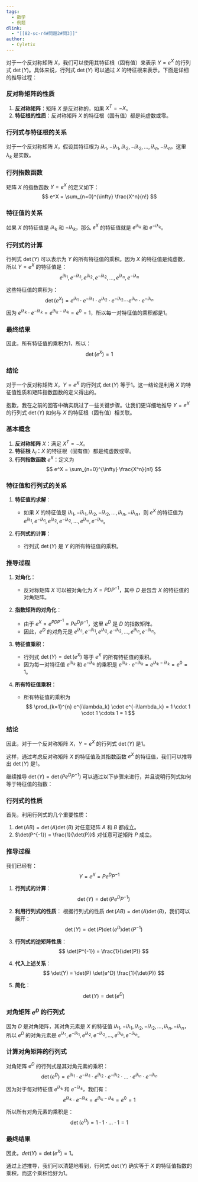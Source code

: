 ```yaml
---
tags:
  - 数学
  - 例题
dlink:
  - "[[82-sc-r4#問題2#問3]]"
author:
  - Cyletix
---
```

对于一个反对称矩阵 $X$，我们可以使用其特征根（固有值）来表示 $Y = e^X$ 的行列式 $\det(Y)$。具体来说，行列式 $\det(Y)$ 可以通过 $X$ 的特征根来表示。下面是详细的推导过程：

### 反对称矩阵的性质
1. **反对称矩阵**：矩阵 $X$ 是反对称的，如果 $X^T = -X$。
2. **特征根的性质**：反对称矩阵 $X$ 的特征根（固有值）都是纯虚数或零。

### 行列式与特征根的关系
对于一个反对称矩阵 $X$，假设其特征根为 $i\lambda_1, -i\lambda_1, i\lambda_2, -i\lambda_2, \ldots, i\lambda_n, -i\lambda_n$。这里 $\lambda_k$ 是实数。

### 行列指数函数
矩阵 $X$ 的指数函数 $Y = e^X$ 的定义如下：
$$ e^X = \sum_{n=0}^{\infty} \frac{X^n}{n!} $$

### 特征值的关系
如果 $X$ 的特征值是 $i\lambda_k$ 和 $-i\lambda_k$，那么 $e^X$ 的特征值就是 $e^{i\lambda_k}$ 和 $e^{-i\lambda_k}$。

### 行列式的计算
行列式 $\det(Y)$ 可以表示为 $Y$ 的所有特征值的乘积。因为 $X$ 的特征值是纯虚数，所以 $Y = e^X$ 的特征值是：
$$ e^{i\lambda_1}, e^{-i\lambda_1}, e^{i\lambda_2}, e^{-i\lambda_2}, \ldots, e^{i\lambda_n}, e^{-i\lambda_n} $$

这些特征值的乘积为：
$$ \det(e^X) = e^{i\lambda_1} \cdot e^{-i\lambda_1} \cdot e^{i\lambda_2} \cdot e^{-i\lambda_2} \cdots e^{i\lambda_n} \cdot e^{-i\lambda_n} $$

因为 $e^{i\lambda_k} \cdot e^{-i\lambda_k} = e^{i\lambda_k - i\lambda_k} = e^0 = 1$，所以每一对特征值的乘积都是1。

### 最终结果
因此，所有特征值的乘积为1，所以：
$$ \det(e^X) = 1 $$

### 结论
对于一个反对称矩阵 $X$，$Y = e^X$ 的行列式 $\det(Y)$ 等于1。这一结论是利用 $X$ 的特征值性质和矩阵指数函数的定义得出的。


抱歉，我在之前的回答中确实跳过了一些关键步骤。让我们更详细地推导 $Y = e^X$ 的行列式 $\det(Y)$ 如何与 $X$ 的特征根（固有值）相关联。

### 基本概念
1. **反对称矩阵** $X$：满足 $X^T = -X$。
2. **特征根** $\lambda_i$：$X$ 的特征根（固有值）都是纯虚数或零。
3. **行列指数函数** $e^X$：定义为
   $$ e^X = \sum_{n=0}^{\infty} \frac{X^n}{n!} $$

### 特征值和行列式的关系
1. **特征值的求解**：
   - 如果 $X$ 的特征值是 $i\lambda_1, -i\lambda_1, i\lambda_2, -i\lambda_2, \ldots, i\lambda_n, -i\lambda_n$，则 $e^X$ 的特征值为 $e^{i\lambda_1}, e^{-i\lambda_1}, e^{i\lambda_2}, e^{-i\lambda_2}, \ldots, e^{i\lambda_n}, e^{-i\lambda_n}$。

2. **行列式的计算**：
   - 行列式 $\det(Y)$ 是 $Y$ 的所有特征值的乘积。

### 推导过程
1. **对角化**：
   - 反对称矩阵 $X$ 可以被对角化为 $X = PDP^{-1}$，其中 $D$ 是包含 $X$ 的特征值的对角矩阵。

2. **指数矩阵的对角化**：
   - 由于 $e^X = e^{PDP^{-1}} = Pe^DP^{-1}$，这里 $e^D$ 是 $D$ 的指数矩阵。
   - 因此，$e^D$ 的对角元是 $e^{i\lambda_1}, e^{-i\lambda_1}, e^{i\lambda_2}, e^{-i\lambda_2}, \ldots, e^{i\lambda_n}, e^{-i\lambda_n}$。

3. **特征值乘积**：
   - 行列式 $\det(Y) = \det(e^X)$ 等于 $e^X$ 的所有特征值的乘积。
   - 因为每一对特征值 $e^{i\lambda_k}$ 和 $e^{-i\lambda_k}$ 的乘积是 $e^{i\lambda_k} \cdot e^{-i\lambda_k} = e^{i\lambda_k - i\lambda_k} = e^0 = 1$。

4. **所有特征值乘积**：
   - 所有特征值的乘积为
     $$ \prod_{k=1}^{n} e^{i\lambda_k} \cdot e^{-i\lambda_k} = 1 \cdot 1 \cdot 1 \cdots 1 = 1 $$

### 结论
因此，对于一个反对称矩阵 $X$，$Y = e^X$ 的行列式 $\det(Y)$ 是1。

这样，通过考虑反对称矩阵 $X$ 的特征值及其指数函数 $e^X$ 的特征值，我们可以推导出 $\det(Y)$ 是1。




继续推导 $\det(Y) = \det(P e^D P^{-1})$ 可以通过以下步骤来进行，并且说明行列式如何等于特征值的指数：

### 行列式的性质
首先，利用行列式的几个重要性质：
1. $\det(AB) = \det(A) \det(B)$ 对任意矩阵 $A$ 和 $B$ 都成立。
2. $\det(P^{-1}) = \frac{1}{\det(P)}$ 对任意可逆矩阵 $P$ 成立。

### 推导过程
我们已经有：
$$ Y = e^X = Pe^DP^{-1} $$

1. **行列式的计算**：
   $$ \det(Y) = \det(P e^D P^{-1}) $$

2. **利用行列式的性质**：
   根据行列式的性质 $\det(AB) = \det(A) \det(B)$，我们可以展开：
   $$ \det(Y) = \det(P) \det(e^D) \det(P^{-1}) $$

3. **行列式的逆矩阵性质**：
   $$ \det(P^{-1}) = \frac{1}{\det(P)} $$

4. **代入上述关系**：
   $$ \det(Y) = \det(P) \det(e^D) \frac{1}{\det(P)} $$

5. **简化**：
   $$ \det(Y) = \det(e^D) $$

### 对角矩阵 $e^D$ 的行列式
因为 $D$ 是对角矩阵，其对角元素是 $X$ 的特征值 $i\lambda_1, -i\lambda_1, i\lambda_2, -i\lambda_2, \ldots, i\lambda_n, -i\lambda_n$，所以 $e^D$ 的对角元素是 $e^{i\lambda_1}, e^{-i\lambda_1}, e^{i\lambda_2}, e^{-i\lambda_2}, \ldots, e^{i\lambda_n}, e^{-i\lambda_n}$。

### 计算对角矩阵的行列式
对角矩阵 $e^D$ 的行列式是其对角元素的乘积：
$$ \det(e^D) = e^{i\lambda_1} \cdot e^{-i\lambda_1} \cdot e^{i\lambda_2} \cdot e^{-i\lambda_2} \cdot \ldots \cdot e^{i\lambda_n} \cdot e^{-i\lambda_n} $$

因为对于每对特征值 $e^{i\lambda_k}$ 和 $e^{-i\lambda_k}$，我们有：
$$ e^{i\lambda_k} \cdot e^{-i\lambda_k} = e^{i\lambda_k - i\lambda_k} = e^0 = 1 $$

所以所有对角元素的乘积是：
$$ \det(e^D) = 1 \cdot 1 \cdot \ldots \cdot 1 = 1 $$

### 最终结果
因此，$det(Y) = \det(e^X) = 1$。

通过上述推导，我们可以清楚地看到，行列式 $\det(Y)$ 确实等于 $X$ 的特征值指数的乘积，而这个乘积恰好为1。